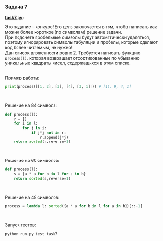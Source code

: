 ### Задача 7

<b> [task7.py](./task7.py): </b><br>

Это задание – конкурс! Его цель заключается в том, чтобы написать как можно более короткое (по символам) решение задачи. <br>
При подсчете пробельные символы будут автоматически удаляться, поэтому игнорировать символы табуляции и пробелы, которые сделают код более читаемым, не нужно! <br>
Дан список вложенности ровно 2. Требуется написать функцию `process(l)`, которая возвращает отсортированные по убыванию уникальные квадраты чисел, содержащихся в этом списке. <br><br>

Пример работы:
```python
print(process([[1, 2], [3], [4], [3, 1]])) # [16, 9, 4, 1]
```
<br>

Решение на 84 символа:
```python
def process(l):
    r = []
    for i in l:
        for j in i:
            if j*j not in r:
                r.append(j*j)
    return sorted(r,reverse=1)
```
<br>

Решение на 60 символов:
```python
def process(l):
    s = {a * a for b in l for a in b}
    return sorted(s,reverse=1)
```
<br>

Решение на 49 символов:
```python
process = lambda l: sorted({a * a for b in l for a in b})[::-1]
```
<br>

Запуск тестов:
```bash
python run.py test task7
```
